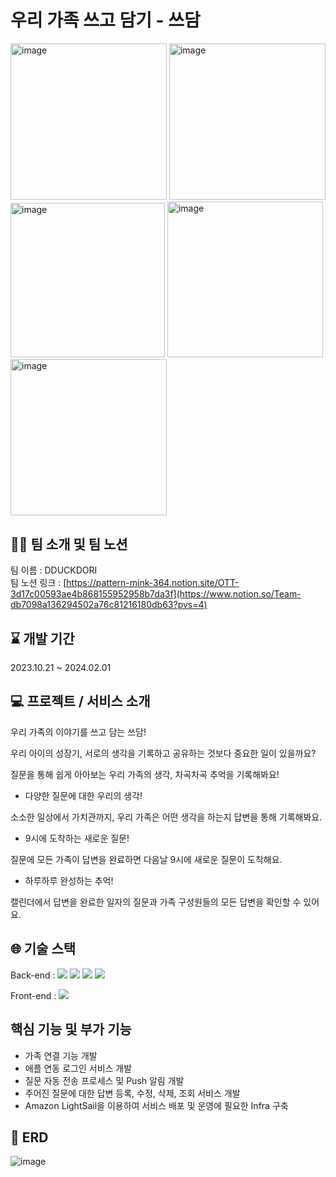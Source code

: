 # 우리 가족 쓰고 담기 - 쓰담

<img width="250" alt="image" src="https://github.com/LeeHoonDong/Ssdam_Server/assets/51987233/1896f6ff-ae6a-439f-951a-f90f082aca9a">
<img width="250" alt="image" src="https://github.com/LeeHoonDong/Ssdam_Server/assets/51987233/fc8e43d2-6b24-48bd-a4b4-0f77e43ecb18">
<img width="247" alt="image" src="https://github.com/LeeHoonDong/Ssdam_Server/assets/51987233/fe1bd4e6-f477-4211-8bdc-d767c6b08230">
<img width="249.5" alt="image" src="https://github.com/LeeHoonDong/Ssdam_Server/assets/51987233/ecba3f26-037c-46e1-ac73-04539460686c">
<img width="250" alt="image" src="https://github.com/LeeHoonDong/Ssdam_Server/assets/51987233/3fb9ae7c-e6a3-4f38-ab3f-0cb15d796132">


## 🧑‍💻 팀 소개 및 팀 노션

팀 이름 : DDUCKDORI    
팀 노션 링크 : [https://pattern-mink-364.notion.site/OTT-3d17c00593ae4b868155952958b7da3f](https://www.notion.so/Team-db7098a136294502a76c81216180db63?pvs=4)


## ⌛ 개발 기간

2023.10.21 ~ 2024.02.01


## 💻 프로젝트 / 서비스 소개

우리 가족의 이야기를 쓰고 담는 쓰담!

우리 아이의 성장기, 서로의 생각을 기록하고 공유하는 것보다 중요한 일이 있을까요?

질문을 통해 쉽게 아아보는 우리 가족의 생각, 차곡차곡 추억을 기록해봐요!

- 다양한 질문에 대한 우리의 생각!

소소한 일상에서 가치관까지, 우리 가족은 어떤 생각을 하는지 답변을 통해 기록해봐요.

- 9시에 도착하는 새로운 질문!

질문에 모든 가족이 답변을 완료하면 다음날 9시에 새로운 질문이 도착해요.

- 하루하루 완성하는 추억!

캘린더에서 답변을 완료한 일자의 질문과 가족 구성원들의 모든 답변을 확인할 수 있어요.


## 🌐 기술 스택

Back-end : <img src="https://img.shields.io/badge/java 17-007396?style=for-the-badge&logo=java&logoColor=white"> <img src="https://img.shields.io/badge/spring-6DB33F?style=for-the-badge&logo=spring&logoColor=white"> <img src="https://img.shields.io/badge/mysql-4479A1?style=for-the-badge&logo=mysql&logoColor=white">
<img src="https://img.shields.io/badge/mybatis-black?style=for-the-badge&logo&logoColor=white">

Front-end : <img src="https://img.shields.io/badge/swift-F54A2A?style=for-the-badge&logo=swift&logoColor=white"> 

## 핵심 기능 및 부가 기능

- 가족 연결 기능 개발
- 애플 연동 로그인 서비스 개발
- 질문 자동 전송 프로세스 및 Push 알림 개발
- 주어진 질문에 대한 답변 등록, 수정, 삭제, 조회 서비스 개발
- Amazon LightSail을 이용하여 서비스 배포 및 운영에 필요한 Infra 구축

## 📜 ERD
![image](https://github.com/LeeHoonDong/Ssdam_Server/assets/51987233/adb97f8c-e42e-49ed-a69d-a1eb7b5bceda)
